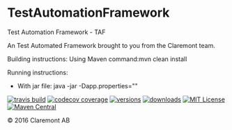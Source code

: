# TestAutomationFramework
Test Automation Framework - TAF

An Test Automated Framework brought to you from the Claremont team.


Building instructions:
Using Maven command:mvn clean install

Running instructions:
- With jar file: java -jar -Dapp.properties="<absolut path to runSettings.properties file>"


[![travis build](https://img.shields.io/travis/claremontqualitymanagement/TestAutomationFramework.svg?style=flat-square)](https://travis-ci.org/claremontqualitymanagement/TestAutomationFramework)
[![codecov coverage](https://img.shields.io/codecov/c/github/claremontqualitymanagement/TestAutomationFramework.svg?style=flat-square)](https://github.com/claremontqualitymanagement/TestAutomationFramework)
[![versions]()]()
[![downloads]()]()
[![MIT License]()]()
[![Maven Central](https://img.shields.io/maven-central/v/org.apache.maven/apache-maven.svg)](https://github.com/claremontqualitymanagement/TestAutomationFramework)

© 2016 Claremont AB